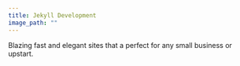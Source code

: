 ```yaml
---
title: Jekyll Development
image_path: ""
---
```


Blazing fast and elegant sites that a perfect for any small business or upstart. 